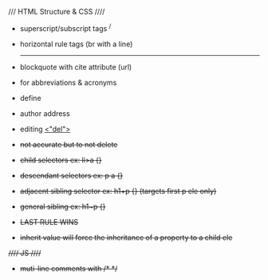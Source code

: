 /// HTML Structure & CSS ////
- superscript/subscript tags <sup>/<sub>
- horizontal rule tags (br with a line) <hr />
- blockquote with cite attribute (url)
- <abbr> for abbreviations & acronyms
- define <def>
- author address <address>
- editing <ins> <"del">
- <s> not accurate but to not delete

- child selectors ex: li>a {}
- descendant selectors ex: p a {}
- adjacent sibling selector ex: h1+p {} (targets first p ele only)
- general sibling ex: h1~p {} 
- LAST RULE WINS
- inherit value will force the inheritance of a property to a child ele

//// JS ////
- muti-line comments with /* */